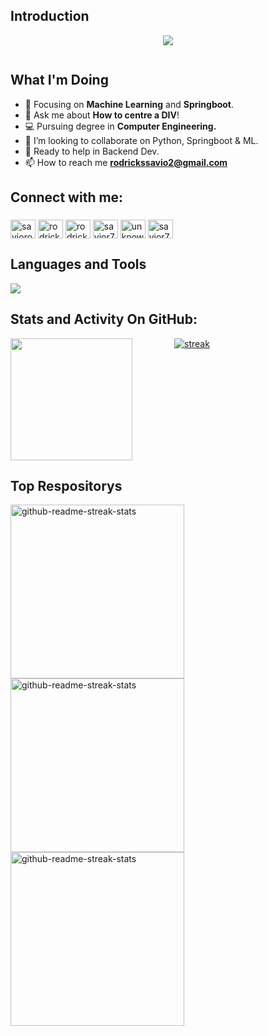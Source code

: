 ## Introduction
<p align="center">
<img src="https://readme-typing-svg.demolab.com/?lines=Hello%20World%20!;I%20am%20Savio%20Rodricks...%20&font=Fira%20Code&center=true&width=700&height=45&color=fff53a&vCenter=true&pause=1000&size=25" /></a>
</p>



<p align="left"> <a href="https://twitter.com/" target="blank"><img src="https://img.shields.io/twitter/follow/?logo=twitter&style=for-the-badge" alt="" /></a> </p>

## What I'm Doing
- 🌱 Focusing on **Machine Learning** and **Springboot**.
- 💬 Ask me about **How to centre a DIV**!
- 💻 Pursuing degree in **Computer Engineering.**
- 👬 I’m looking to collaborate on Python, Springboot & ML.
- 💁 Ready to help in Backend Dev.
- 📫 How to reach me **rodrickssavio2@gmail.com**

## Connect with me:

<h3 align="left"></h3>
<p align="left">
<a href="https://www.linkedin.com/in/savio-rodricks-187a68250/" target="blank"><img align="center" src="https://raw.githubusercontent.com/rahuldkjain/github-profile-readme-generator/master/src/images/icons/Social/linked-in-alt.svg" alt="saviorodricks" height="30" width="40" /></a>
<a href="https://www.hackerrank.com/rodrickssavio2" target="blank"><img align="center" src="https://raw.githubusercontent.com/rahuldkjain/github-profile-readme-generator/master/src/images/icons/Social/hackerrank.svg" alt="rodrickssavio2" height="30" width="40" /></a>
<a href="https://www.leetcode.com/Savior7" target="blank"><img align="center" src="https://raw.githubusercontent.com/rahuldkjain/github-profile-readme-generator/master/src/images/icons/Social/leet-code.svg" alt="rodrickssavio2" height="30" width="40" /></a>
<a href="https://codeforces.com/profile/savior7" target="blank"><img align="center" src="https://raw.githubusercontent.com/rahuldkjain/github-profile-readme-generator/master/src/images/icons/Social/codeforces.svg" alt="savior7" height="30" width="40" /></a>
<a href="https://auth.geeksforgeeks.org/user/unknownrf7" target="blank"><img align="center" src="https://raw.githubusercontent.com/rahuldkjain/github-profile-readme-generator/master/src/images/icons/Social/geeks-for-geeks.svg" alt="unknownrf7" height="30" width="40" /></a>
<a href="https://www.codechef.com/users/savior7" target="blank"><img align="center" src="https://cdn.jsdelivr.net/npm/simple-icons@3.1.0/icons/codechef.svg" alt="savior7" height="30" width="40" /></a>
</p>

## Languages and Tools

<p align="left"> <a href="https://github.com/savinwc"><img src="https://skillicons.dev/icons?i=java,python,spring,django,vscode,github,css,html,js,bootstrap,firebase,mysql,aws"> </a> </p>

## Stats and Activity On GitHub:
<div style="display: flex; justify-content: center;">
    <div style="flex: 1; margin-right: 10px;">
        <img height="195px" src="https://github-readme-stats.vercel.app/api?username=Savinwc&hide_border=true&show_icons=true&count_private=true&theme=gruvbox&bg_color=151515">
    </div>
    <div style="flex: 1; margin-left: 10px;">
        <a href="https://github.com/Savinwc">
            <img title="stats" alt="streak" src="https://github-readme-streak-stats.herokuapp.com/?user=Savinwc&theme=dark&hide_border=true&stroke=f53b3b"/>
        </a>
    </div>
</div>



## Top Respositorys
  <p align="left">
    <a href="https://github.com/savinwc/Resume-Screener">
        <img width="278" src="https://denvercoder1-github-readme-stats.vercel.app/api/pin/?username=savinwc&repo=Resume-Screener&theme=react&bg_color=1F222E&title_color=F8D866&hide_border=true&icon_color=F8D866&show_icons=false&hide_desc=true" alt="github-readme-streak-stats">
    </a>
    <a href="https://github.com/savinwc/Hoax-Hunter">
        <img width="278" src="https://denvercoder1-github-readme-stats.vercel.app/api/pin/?username=savinwc&repo=Hoax-Hunter&theme=react&bg_color=1F222E&title_color=F8D866&hide_border=true&icon_color=F8D866&show_icons=false&hide_desc=true" alt="github-readme-streak-stats">
    </a>
    <a href="https://github.com/savinwc/Stock-Market-Analyzer">
        <img width="278" src="https://denvercoder1-github-readme-stats.vercel.app/api/pin/?username=savinwc&repo=Stock-Market-Analyzer&theme=react&bg_color=1F222E&title_color=F8D866&hide_border=true&icon_color=F8D866&show_icons=false&hide_desc=true" alt="github-readme-streak-stats">
    </a>
</p>


